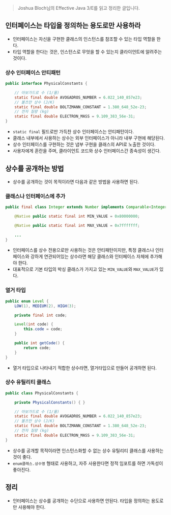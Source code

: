 > Joshua Bloch님의 Effective Java 3/E를 읽고 정리한 글입니다.
> 

## 인터페이스는 타입을 정의하는 용도로만 사용하라

- 인터페이스는 자신을 구현한 클래스의 인스턴스를 참조할 수 있는 타입 역할을 한다.
- 타입 역할을 한다는 것은, 인스턴스로 무엇을 할 수 있는지 클라이언트에 알려주는 것이다.

### 상수 인터페이스 안티패턴

```java
public interface PhysicalConstants {

    // 아보가드로 수 (1/몰)
    static final double AVOGADROS_NUMBER = 6.022_140_857e23;
    // 볼츠만 상수 (J/K)
    static final double BOLTZMANN_CONSTANT = 1.380_648_52e-23;
    // 전자 질량 (kg)
    static final double ELECTRON_MASS = 9.109_383_56e-31;
}
```

- `static final` 필드로만 가득찬 상수 인터페이스는 안티패턴이다.
- 클래스 내부에서 사용하는 상수는 외부 인터페이스가 아니라 내부 구현에 해당된다.
- 상수 인터페이스를 구현하는 것은 냅부 구현을 클래스의 API로 노출한 것이다.
- 사용자에게 혼란을 주며, 클라이언트 코드와 상수 인터페이스간 종속성이 생긴다.

## 상수를 공개하는 방법

- 상수를 공개하는 것이 목적이라면 다음과 같은 방법을 사용하면 된다.

### 클래스나 인터페이스에 추가

```java
public final class Integer extends Number implements Comparable<Integer> {

    @Native public static final int MIN_VALUE = 0x80000000;

    @Native public static final int MAX_VALUE = 0x7fffffff;
		
    ...
}
```

- 인터페이스를 상수 전용으로만 사용하는 것은 안티패턴이지만, 특정 클래스나 인터페이스와 강하게 연관되어있는 상수라면 해당 클래스와 인터페이스 자체에 추가해야 한다.
- 대표적으로 기본 타입의 박싱 클래스가 가지고 있는 `MIN_VALUE`와 `MAX_VALUE`가 있다.

### 열거 타입

```java
public enum Level {
    LOW(1), MEDIUM(2), HIGH(3);

    private final int code;

    Level(int code) {
        this.code = code;
    }

    public int getCode() {
        return code;
    }
}
```

- 열거 타입으로 나타내기 적합한 상수라면, 열거타입으로 만들어 공개하면 된다.

### 상수 유틸리티 클래스

```java
public class PhysicalConstants {

    private PhysicalConstants() { }

    // 아보가드로 수 (1/몰)
    static final double AVOGADROS_NUMBER = 6.022_140_857e23;
    // 볼츠만 상수 (J/K)
    static final double BOLTZMANN_CONSTANT = 1.380_648_52e-23;
    // 전자 질량 (kg)
    static final double ELECTRON_MASS = 9.109_383_56e-31;
}
```

- 상수를 공개할 목적이라면 인스턴스화할 수 없는 상수 유틸리티 클래스를 사용하는 것이 좋다.
- `enum클래스.상수명` 형태로 사용하고, 자주 사용한다면 정적 임포트를 하면 가독성이 좋아진다.

## 정리

- 인터페이스는 상수를 공개하는 수단으로 사용하면 안된다. 타입을 정의하는 용도로만 사용해야 한다.